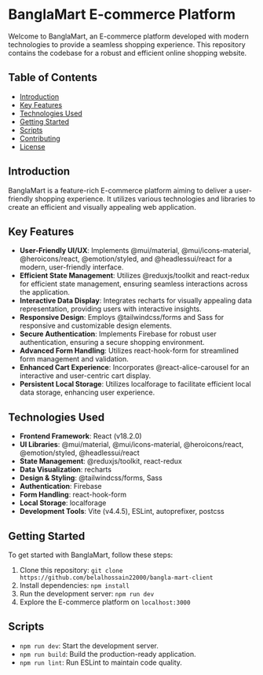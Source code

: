 # BanglaMart E-commerce Platform

Welcome to BanglaMart, an E-commerce platform developed with modern technologies to provide a seamless shopping experience. This repository contains the codebase for a robust and efficient online shopping website.

## Table of Contents

- [Introduction](#introduction)
- [Key Features](#key-features)
- [Technologies Used](#technologies-used)
- [Getting Started](#getting-started)
- [Scripts](#scripts)
- [Contributing](#contributing)
- [License](#license)

## Introduction

BanglaMart is a feature-rich E-commerce platform aiming to deliver a user-friendly shopping experience. It utilizes various technologies and libraries to create an efficient and visually appealing web application.

## Key Features

- **User-Friendly UI/UX**: Implements @mui/material, @mui/icons-material, @heroicons/react, @emotion/styled, and @headlessui/react for a modern, user-friendly interface.
- **Efficient State Management**: Utilizes @reduxjs/toolkit and react-redux for efficient state management, ensuring seamless interactions across the application.
- **Interactive Data Display**: Integrates recharts for visually appealing data representation, providing users with interactive insights.
- **Responsive Design**: Employs @tailwindcss/forms and Sass for responsive and customizable design elements.
- **Secure Authentication**: Implements Firebase for robust user authentication, ensuring a secure shopping environment.
- **Advanced Form Handling**: Utilizes react-hook-form for streamlined form management and validation.
- **Enhanced Cart Experience**: Incorporates @react-alice-carousel for an interactive and user-centric cart display.
- **Persistent Local Storage**: Utilizes localforage to facilitate efficient local data storage, enhancing user experience.

## Technologies Used

- **Frontend Framework**: React (v18.2.0)
- **UI Libraries**: @mui/material, @mui/icons-material, @heroicons/react, @emotion/styled, @headlessui/react
- **State Management**: @reduxjs/toolkit, react-redux
- **Data Visualization**: recharts
- **Design & Styling**: @tailwindcss/forms, Sass
- **Authentication**: Firebase
- **Form Handling**: react-hook-form
- **Local Storage**: localforage
- **Development Tools**: Vite (v4.4.5), ESLint, autoprefixer, postcss

## Getting Started

To get started with BanglaMart, follow these steps:

1. Clone this repository: `git clone https://github.com/belalhossain22000/bangla-mart-client`
2. Install dependencies: `npm install`
3. Run the development server: `npm run dev`
4. Explore the E-commerce platform on `localhost:3000`

## Scripts

- `npm run dev`: Start the development server.
- `npm run build`: Build the production-ready application.
- `npm run lint`: Run ESLint to maintain code quality.




